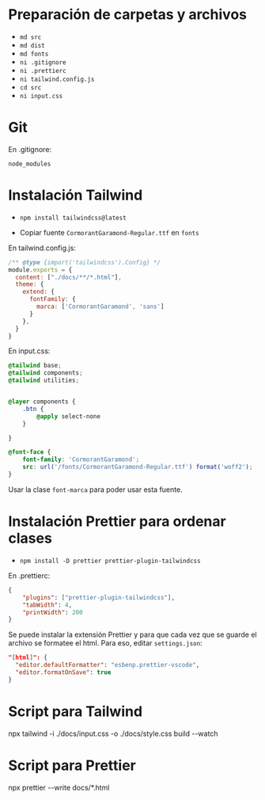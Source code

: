 # Preparación de carpetas y archivos

- `md src`
- `md dist`
- `md fonts`
- `ni .gitignore`
- `ni .prettierc`
- `ni tailwind.config.js`
- `cd src`
- `ni input.css`

# Git

En .gitignore:

`node_modules`

# Instalación Tailwind

- `npm install tailwindcss@latest`

- Copiar fuente `CormorantGaramond-Regular.ttf` en `fonts`


En tailwind.config.js:

```js
/** @type {import('tailwindcss').Config} */
module.exports = {
  content: ["./docs/**/*.html"],
  theme: {
    extend: {
      fontFamily: {
        marca: ['CormorantGaramond', 'sans']
      }
    },
  }
}
```

En input.css:

```css
@tailwind base;
@tailwind components;
@tailwind utilities;


@layer components {
    .btn {
        @apply select-none
    }

}

@font-face {
    font-family: 'CormorantGaramond';
    src: url('/fonts/CormorantGaramond-Regular.ttf') format('woff2');
}
```

Usar la clase `font-marca` para poder usar esta fuente.

# Instalación Prettier para ordenar clases

- `npm install -D prettier prettier-plugin-tailwindcss`

En .prettierc:

```json
{
    "plugins": ["prettier-plugin-tailwindcss"],
    "tabWidth": 4,
    "printWidth": 200
}
```

Se puede instalar la extensión Prettier y para que cada vez que se guarde el archivo se formatee el html. Para eso, editar `settings.json`:

```json
"[html]": {
  "editor.defaultFormatter": "esbenp.prettier-vscode",
  "editor.formatOnSave": true
}
```

# Script para Tailwind

npx tailwind -i ./docs/input.css -o ./docs/style.css build --watch

# Script para Prettier

npx prettier --write docs/*.html
